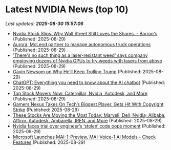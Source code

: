# Latest NVIDIA News (top 10)
_Last updated: **2025-08-30 15:57:06**_

- [Nvidia Stock Slips. Why Wall Street Still Loves the Shares. - Barron's](https://slashdot.org/firehose.pl?op=view&amp;id=178930628) (Published: 2025-08-29)
- [Aurora, McLeod partner to manage autonomous truck operations](https://www.just-auto.com/news/aurora-mcleod-autonomous-truck/) (Published: 2025-08-29)
- ['There's no such thing as a laser-resistant weed' says company employing dozens of Nvidia GPUs to fry weeds with lasers from above](https://www.pcgamer.com/hardware/theres-no-such-thing-as-a-laser-resistant-weed-says-company-employing-dozens-of-nvidia-gpus-to-fry-weeds-with-lasers-from-above/) (Published: 2025-08-29)
- [Gavin Newsom on Why He’ll Keep Trolling Trump](http://nymag.com/intelligencer/article/gavin-newsom-on-why-hell-keep-trolling-trump.html) (Published: 2025-08-29)
- [ChatGPT: Everything you need to know about the AI chatbot](https://techcrunch.com/2025/08/29/chatgpt-everything-to-know-about-the-ai-chatbot/) (Published: 2025-08-29)
- [Top Stock Movers Now: Caterpillar, Nvidia, Autodesk, and More](https://consent.yahoo.com/v2/collectConsent?sessionId=1_cc-session_5e33cd2b-e06a-4693-8a48-412dd82b99e1) (Published: 2025-08-29)
- [Gamers Nexus Takes On Tech’s Biggest Player, Gets Hit With Copyright Strike](https://www.forbes.com/sites/robsalkowitz/2025/08/29/gamers-nexus-takes-on-techs-biggest-player-gets-hit-with-copyright-strike/) (Published: 2025-08-29)
- [These Stocks Are Moving the Most Today: Marvell, Dell, Nvidia, Alibaba, Affirm, Autodesk, Ambarella, IREN, and More](https://biztoc.com/x/fd68ba21f57e4835) (Published: 2025-08-29)
- [Nvidia faces trial over engineer’s ‘stolen’ code oops moment](https://biztoc.com/x/f83048fda9e04b44) (Published: 2025-08-29)
- [Microsoft Launches MAI-1-Preview, MAI-Voice-1 AI Models - Check Features](https://www.ndtvprofit.com/technology/artificial-intelligence-microsoft-launches-mai-1-preview-mai-voice-1-ai-models-features-performance-details) (Published: 2025-08-29)
